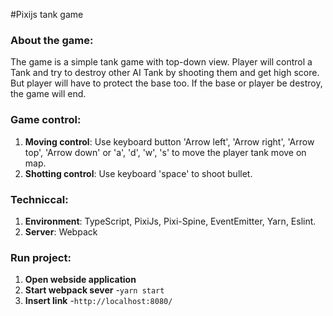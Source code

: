 #Pixijs tank game

### About the game:
The game is a simple tank game with top-down view. Player will control a Tank and try to destroy other AI Tank by shooting them and get high score. But player will have to protect the base too. If the base or player be destroy, the game will end.

### Game control:
1. **Moving control**: Use keyboard button 'Arrow left', 'Arrow right', 'Arrow top', 'Arrow down' or 'a', 'd', 'w', 's' to move the player tank move on map.
2. **Shotting control**: Use keyboard 'space' to shoot bullet.

### Techniccal:
1. **Environment**: TypeScript, PixiJs, Pixi-Spine, EventEmitter, Yarn, Eslint.
2. **Server**: Webpack

### Run project:
1. **Open webside application**
2. **Start webpack sever**
    -`yarn start`
3. **Insert link**
    -`http://localhost:8080/`
